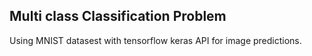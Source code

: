 ## Multi class Classification Problem
Using MNIST datasest with tensorflow keras API for image predictions.

